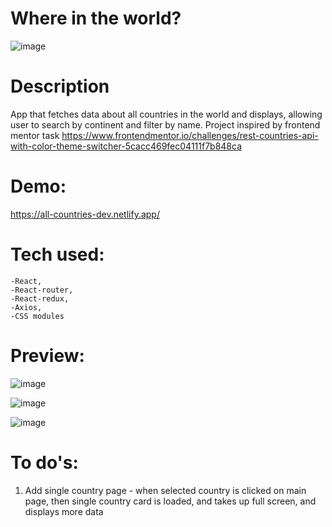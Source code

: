 # Where in the world?

![image](https://user-images.githubusercontent.com/100487510/197133788-36135694-2c8a-4fd1-98b4-8c9dc69c6c4a.png)


# Description

App that fetches data about all countries in the world and displays, allowing user to search by continent and filter by name.
Project inspired by frontend mentor task https://www.frontendmentor.io/challenges/rest-countries-api-with-color-theme-switcher-5cacc469fec04111f7b848ca

# Demo:

https://all-countries-dev.netlify.app/

# Tech used:

    -React,
    -React-router,
    -React-redux,
    -Axios,
    -CSS modules

# Preview:

![image](https://user-images.githubusercontent.com/100487510/197133891-ca8fac20-ddcc-4d46-a5e8-64ff79c247e9.png)

![image](https://user-images.githubusercontent.com/100487510/197134065-5fb7312f-fabe-4052-86e6-e5eb48e078a4.png)

![image](https://user-images.githubusercontent.com/100487510/197133952-f8d6187c-6f47-46a9-9187-7e5374e19000.png)

# To do's:
1. Add single country page - when selected country is clicked on main page, then single country card is loaded, and takes up full screen, and displays more data
